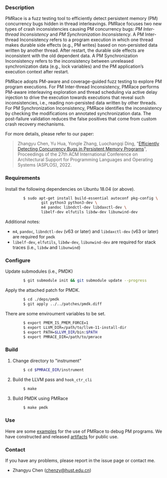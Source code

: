 ### Description

PMRace is a fuzz testing tool to efficiently detect persistent memory (PM) concurrency bugs hidden in thread interleavings. PMRace focuses two new types of crash inconsistencies causing PM concurrency bugs: *PM Inter-thread Inconsistency* and *PM Synchronization Inconsistency*. A PM Inter-thread Inconsistency refers to a program execution in which one thread makes durable side effects (e.g., PM writes) based on non-persisted data written by another thread. After restart, the durable side effects are inconsistent with the old dependent data. A PM Synchronization Inconsistency refers to the inconsistency between unreleased synchronization data (e.g., lock variables) and the PM application’s execution context after restart. 

PMRace adopts PM-aware and coverage-guided fuzz testing to explore PM program executions. For PM Inter-thread Inconsistency, PMRace performs PM-aware interleaving exploration and thread scheduling via active delay injection to drive the execution towards executions that reveal such inconsistencies, i.e., reading non-persisted data written by other threads. For PM Synchronization Inconsistency, PMRace identifies the inconsistency by checking the modifications on annotated synchronization data. The post-failure validation reduces the false positives that come from custom crash recovery mechanisms. 

For more details, please refer to our paper:

> Zhangyu Chen, Yu Hua, Yongle Zhang, Luochangqi Ding, "[Efficiently Detecting Concurrency Bugs in Persistent Memory Programs](https://csyhua.github.io/csyhua/hua-asplos22.pdf)", Proceedings of the 27th ACM International Conference on Architectural Support for Programming Languages and Operating Systems (ASPLOS), 2022.



### Requirements

Install the following dependencies on Ubuntu 18.04 (or above).

```sh
        $ sudo apt-get install build-essential autoconf pkg-config \
                git python3 python3-dev \
                m4 pandoc libndctl-dev libdaxctl-dev \
                libelf-dev elfutils libdw-dev libunwind-dev
```

Additional notes:

- `m4`, `pandoc`, `libndctl-dev` (v63 or later) and `libdaxctl-dev` (v63 or later) are required for `pmdk`
- `libelf-dev`, `elfutils`, `libdw-dev`, `libunwind-dev` are required for stack traces (i.e., `libdw` and `libunwind`)


### Configure

Update submodules (i.e., PMDK)

```sh
        $ git submodule init && git submodule update --progress
```

Apply the attached patch for PMDK.

```sh
        $ cd ./deps/pmdk
        $ git apply ../../patches/pmdk.diff
```

There are some enviroument variables to be set.

```sh
        $ export PMEM_IS_PMEM_FORCE=1
        $ export LLVM_DIR=/path/to/llvm-11-install-dir
        $ export PATH=$LLVM_DIR/bin:$PATH
        $ export PMRACE_DIR=/path/to/pmrace
```


### Build

1. Change directory to "instrument"

```sh
        $ cd $PMRACE_DIR/instrument
```

2. Build the LLVM pass and `hook_ctr_cli`

```sh
        $ make
```

3. Build PMDK using PMRace

```sh
        $ make pmdk
```

### Use

Here are some [examples](https://github.com/yhuacode/pm-workloads) for the use of PMRace to debug PM programs. We have constructed and released [artifacts](https://github.com/yhuacode/pmrace-vagrant) for public use.

### Contact

If you have any problems, please report in the issue page or contact me.

- Zhangyu Chen (chenzy@hust.edu.cn)
